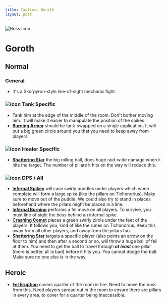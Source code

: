 ```yaml
---
title: Tactics: Goroth
layout: post
---
```



![Boss Icon](http://wow.zamimg.com/images/wow/journal/ui-ej-boss-goroth.png)
# Goroth

## Normal

### General

- It's a Skorpyron-style line-of-sight mechanic fight.

### ![icon](https://vignette4.wikia.nocookie.net/wowwiki/images/7/7e/Icon-class-role-tank-42x42.png/revision/latest/scale-to-width-down/20?cb=20131012150650) Tank Specific

- Tank him at the edge of the middle of the room. Don't bother moving him. It will make it easier to manipulate the position of the spikes.
- [**Burning Armor**]() should be tank-swapped on a single application. It will put a big green circle around you that you need to keep away from players.

### ![icon](https://vignette4.wikia.nocookie.net/wowwiki/images/0/07/Icon-class-role-healer-42x42.png/revision/latest/scale-to-width-down/20?cb=20131012150650) Healer Specific

- [**Shattering Star**]() the big rolling ball, does huge raid-wide damage when it hits the target. The number of pillars it hits on the way will reduce this.

### ![icon](https://vignette4.wikia.nocookie.net/wowwiki/images/3/3f/Icon-class-role-dealer-42x42.png/revision/latest/scale-to-width-down/20?cb=20131012150649) DPS / All

- [**Infernal Spikes**]() will case swirly puddles under players which when complete will form a large spike (like the pillars on Tichondrius). Make sure to move out of the puddle. We could also try to stand in places beforehand where the pillars might be placed in a line.
- [**Infernal Burning**]() performs a fel move on all players. To survive, you must line of sight the boss behind an infernal spike.
- [**Crashing Comet**]() places a green swirly circle under the feet of the players. It follows you, kind of like the runes on Tichondrius. Keep this away from all other players, and away from the pillars too.
- [**Shattering Star**]() targets a specific player (also points an arrow on the floor to him) and then after a second or so, will throw a huge ball of fell at them. You need to get the ball to travel through ***at least*** one pillar (more is better, all is bad) before it hits you. You cannot dodge the ball. Make sure no one else is in the way.

## Heroic

- [**Fel Eruption**]() covers quarter of the room in fire. Need to move the boss from this. Need players spread out in the room to ensure there are pillars in every area, to cover for a quarter being inaccessible.
